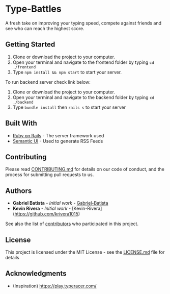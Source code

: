 # Type-Battles

A fresh take on improving your typing speed, compete against friends and see who can reach the highest score. 

## Getting Started

1. Clone or download the project to your computer.
2. Open your terminal and navigate to the frontend folder by typing `cd ./frontend` 
3. Type `npm install && npm start` to start your server.

To run backend server check link below:

1. Clone or download the project to your computer.
2. Open your terminal and navigate to the backend folder by typing `cd ./backend` 
3. Type `bundle install` then `rails s` to start your server

## Built With

* [Ruby on Rails](https://rubyonrails.org/) - The server framework used
* [Semantic UI](https://react.semantic-ui.com/) - Used to generate RSS Feeds

## Contributing

Please read [CONTRIBUTING.md](https://gist.github.com/PurpleBooth/b24679402957c63ec426) for details on our code of conduct, and the process for submitting pull requests to us.

## Authors

* **Gabriel Batista** - *Initial work* - [Gabriel-Batista](https://github.com/Gabriel-Batista)
* **Kevin Rivera** - *Initial work* - [Kevin-Rivera] (https://github.com/krivera1015)

See also the list of [contributors](https://github.com/your/project/contributors) who participated in this project.

## License

This project is licensed under the MIT License - see the [LICENSE.md](LICENSE.md) file for details

## Acknowledgments

* (Inspiration) https://play.typeracer.com/

